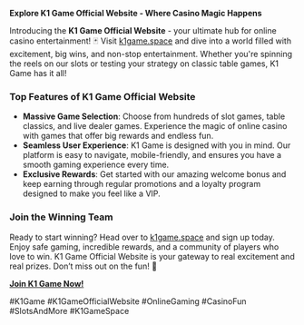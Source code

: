 **Explore K1 Game Official Website - Where Casino Magic Happens**

Introducing the **K1 Game Official Website** - your ultimate hub for online casino entertainment! 🃏 Visit [k1game.space](https://k1game.space) and dive into a world filled with excitement, big wins, and non-stop entertainment. Whether you're spinning the reels on our slots or testing your strategy on classic table games, K1 Game has it all!

### **Top Features of K1 Game Official Website**

- **Massive Game Selection**: Choose from hundreds of slot games, table classics, and live dealer games. Experience the magic of online casino with games that offer big rewards and endless fun.
- **Seamless User Experience**: K1 Game is designed with you in mind. Our platform is easy to navigate, mobile-friendly, and ensures you have a smooth gaming experience every time.
- **Exclusive Rewards**: Get started with our amazing welcome bonus and keep earning through regular promotions and a loyalty program designed to make you feel like a VIP.

### **Join the Winning Team**

Ready to start winning? Head over to [k1game.space](https://k1game.space) and sign up today. Enjoy safe gaming, incredible rewards, and a community of players who love to win. K1 Game Official Website is your gateway to real excitement and real prizes. Don’t miss out on the fun! 🎉

**[Join K1 Game Now!](https://k1game.space)**

#K1Game #K1GameOfficialWebsite #OnlineGaming #CasinoFun #SlotsAndMore #K1GameSpace
